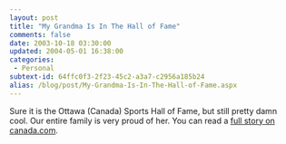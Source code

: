 ```yaml
---
layout: post
title: "My Grandma Is In The Hall of Fame"
comments: false
date: 2003-10-18 03:30:00
updated: 2004-05-01 16:38:00
categories:
 - Personal
subtext-id: 64ffc0f3-2f23-45c2-a3a7-c2956a185b24
alias: /blog/post/My-Grandma-Is-In-The-Hall-of-Fame.aspx
---
```



Sure it is the Ottawa (Canada) Sports Hall of Fame, but still pretty damn cool. Our entire family is very proud of her. You can read a [full story on canada.com](http://www.canada.com/ottawa/sports/story.asp?id=3359F3A9-F1D7-437D-A6D1-8B63B2467DEF).
